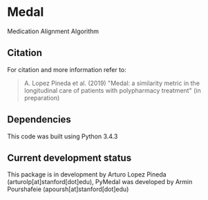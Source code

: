 # Medal
Medication Alignment Algorithm


## Citation
For citation and more information refer to:

>A. Lopez Pineda et al. (2019) "Medal: a similarity metric in the longitudinal care of patients with polypharmacy treatment" (in preparation)


## Dependencies
This code was built using Python 3.4.3


## Current development status
This package is in development by Arturo Lopez Pineda (arturolp[at]stanford[dot]edu), PyMedal was developed by Armin Pourshafeie (apoursh[at]stanford[dot]edu)
